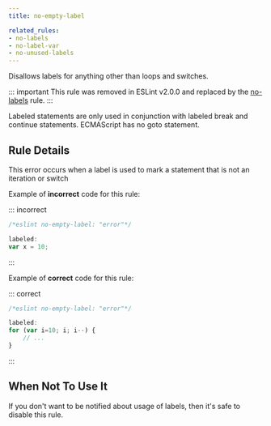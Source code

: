 ```yaml
---
title: no-empty-label

related_rules:
- no-labels
- no-label-var
- no-unused-labels
---
```


Disallows labels for anything other than loops and switches.

::: important
This rule was removed in ESLint v2.0.0 and replaced by the [no-labels](no-labels) rule.
:::

Labeled statements are only used in conjunction with labeled break and continue statements. ECMAScript has no goto statement.

## Rule Details

This error occurs when a label is used to mark a statement that is not an iteration or switch

Example of **incorrect** code for this rule:

::: incorrect

```js
/*eslint no-empty-label: "error"*/

labeled:
var x = 10;
```

:::

Example of **correct** code for this rule:

::: correct

```js
/*eslint no-empty-label: "error"*/

labeled:
for (var i=10; i; i--) {
    // ...
}
```

:::

## When Not To Use It

If you don't want to be notified about usage of labels, then it's safe to disable this rule.
